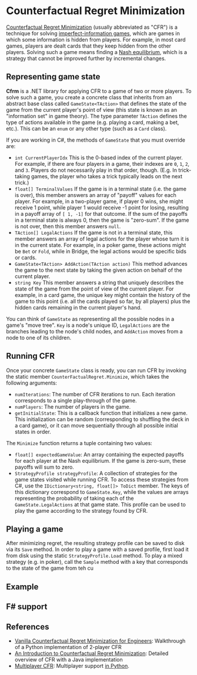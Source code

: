 # Counterfactual Regret Minimization

[Counterfactual Regret Minimization](https://www.quora.com/What-is-an-intuitive-explanation-of-counterfactual-regret-minimization) (usually abbreviated as "CFR") is a technique for solving [imperfect-information games](https://en.wikipedia.org/wiki/Perfect_information), which are games in which some information is hidden from players. For example, in most card games, players are dealt cards that they keep hidden from the other players. Solving such a game means finding a [Nash equilibrium](https://en.wikipedia.org/wiki/Nash_equilibrium), which is a strategy that cannot be improved further by incremental changes.

## Representing game state
**Cfrm** is a .NET library for applying CFR to a game of two or more players. To solve such a game, you create a concrete class that inherits from an abstract base class called `GameState<TAction>` that defines the state of the game from the current player's point of view (this state is known as an "information set" in game theory). The type parameter `TAction` defines the type of actions available in the game (e.g. playing a card, making a bet, etc.). This can be an `enum` or any other type (such as a `Card` class).

If you are working in C#, the methods of `GameState` that you must override are:
* `int CurrentPlayerIdx`
This is the 0-based index of the current player. For example, if there are four players in a game, their indexes are `0`, `1`, `2`, and `3`. Players do not necessarily play in that order, though. (E.g. In trick-taking games, the player who takes a trick typically leads on the next trick.)
* `float[] TerminalValues`
If the game is in a terminal state (i.e. the game is over), this member answers an array of "payoff" values for each player. For example, in a two-player game, if player 0 wins, she might receive 1 point, while player 1 would receive -1 point for losing, resulting in a payoff array of `[ 1, -1]` for that outcome. If the sum of the payoffs in a terminal state is always 0, then the game is "zero-sum". If the game is not over, then this member answers `null`.
* `TAction[] LegalActions`
If the game is not in a terminal state, this member answers an array of legal actions for the player whose turn it is in the current state. For example, in a poker game, these actions might be `Bet` or `Fold`, while in Bridge, the legal actions would be specific bids or cards.
* `GameState<TAction> AddAction(TAction action)`
This method advances the game to the next state by taking the given action on behalf of the current player.
* `string Key`
This member answers a string that uniquely describes the state of the game from the point of view of the current player. For example, in a card game, the unique key might contain the history of the game to this point (i.e. all the cards played so far, by all players) plus the hidden cards remaining in the current player's hand.

You can think of `GameState`  as representing all the possible nodes in a game's "move tree". `Key` is a node's unique ID, `LegalActions` are the branches leading to the node's child nodes, and `AddAction` moves from a node to one of its children.

## Running CFR
Once your concrete `GameState` class is ready, you can run CFR by invoking the static member `CounterFactualRegret.Minimize`, which takes the following arguments:
* `numIterations`: The number of CFR iterations to run. Each iteration corresponds to a single play-through of the game.
* `numPlayers`: The number of players in the game.
* `getInitialState`: This is a callback function that initializes a new game. This initialization can be random (corresponding to shuffling the deck in a card game), or it can move sequentially through all possible initial states in order.

The `Minimize` function returns a tuple containing two values:
* `float[] expectedGameValue`: An array containing the expected payoffs for each player at the Nash equilibrium. If the game is zero-sum, these payoffs will sum to zero.
* `StrategyProfile strategyProfile`: A collection of strategies for the game states visited while running CFR. To access these strategies from C#, use the `IDictionary<string, float[]> ToDict` member. The keys of this dictionary correspond to `GameState.Key`, while the values are arrays representing the probability of taking each of the `GameState.LegalActions` at that game state. This profile can be used to play the game according to the strategy found by CFR.

## Playing a game
After minimizing regret, the resulting strategy profile can be saved to disk via its `Save` method. In order to play a game with a saved profile, first load it from disk using the static `StrategyProfile.Load` method. To play a mixed strategy (e.g. in poker), call the `Sample` method with a key that corresponds to the state of the game from teh cu

## Example

## F# support

## References
* [Vanilla Counterfactual Regret Minimization for Engineers](https://justinsermeno.com/posts/cfr/): Walkthrough of a Python implementation of 2-player CFR
* [An Introduction to Counterfactual Regret Minimization](http://modelai.gettysburg.edu/2013/cfr/): Detailed overview of CFR with a Java implementation
* [Multiplayer CFR](https://medium.com/ai-in-plain-english/building-a-poker-ai-part-7-exploitability-multiplayer-cfr-and-3-player-kuhn-poker-25f313bf83cf): Multiplayer support [in Python](https://github.com/tt293/medium-poker-ai/blob/master/part_7/multiplayer_kuhn_poker_cfr.py).
<!--stackedit_data:
eyJoaXN0b3J5IjpbNzE5ODM2MTk4LC00MzI4MjA1NTQsLTE3Mj
M0OTQ3NzgsMjAxMDc3MDAxMiwxOTkwNzMzMzI3LDEwNDA3MTg3
MTNdfQ==
-->